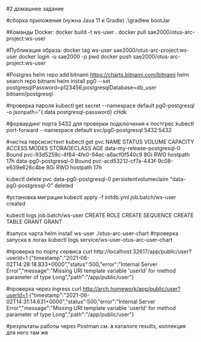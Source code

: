 #2 домашнее задание

#сборка приложения (нужна Java 11 и Gradle)
.\gradlew bootJar


#Команды Docker:
docker build -t ws-user .
docker pull sae2000/otus-arc-project:ws-user

#Публикация образа:
docker tag ws-user sae2000/otus-arc-project:ws-user
docker login -u sae2000 -p pwd
docker push sae2000/otus-arc-project:ws-user

#Postgres
helm repo add bitnami https://charts.bitnami.com/bitnami
helm search repo bitnami
helm install pg0 --set postgresqlPassword=p123456,postgresqlDatabase=db_user bitnami/postgresql

#проверка пароля
kubectl get secret --namespace default pg0-postgresql -o jsonpath="{.data.postgresql-password}
cHdk

#форвардинг порта 5432 для проверки подключения к постгрес
kubectl port-forward --namespace default svc/pg0-postgresql 5432:5432

#чистка персисистент
kubectl get pvc
NAME                           STATUS   VOLUME                                     CAPACITY   ACCESS MODES   STORAGECLASS   AGE
data-my-release-postgresql-0   Bound    pvc-93d5259c-4f84-4fe0-94ec-a6acf0f540c9   8Gi        RWO            hostpath       17h
data-pg0-postgresql-0          Bound    pvc-acd53212-cf7a-443f-9c08-e639e626c4be   8Gi        RWO            hostpath       17h

kubectl delete pvc data-pg0-postgresql-0
persistentvolumeclaim "data-pg0-postgresql-0" deleted

#установка миграции
kubectl apply -f initdb.yml
job.batch/ws-user created

kubectl logs job.batch/ws-user
CREATE ROLE
CREATE SEQUENCE
CREATE TABLE
GRANT
GRANT

#запуск чарта
helm install ws-user ./otus-arc-user-chart
#проверка запуска в логах
kubectl logs service/ws-user-otus-arc-user-chart

#проверка по порту сервиса
curl http://localhost:32617/app/public/user?userId=1
{"timestamp":"2021-06-02T14:28:18.833+0000","status":500,"error":"Internal Server Error","message":"Missing URI template variable 'userId' for method parameter of type Long","path":"/app/public/user"}

#проверка через ingress
curl http://arch.homework/app/public/user?userId=1
{"timestamp":"2021-06-02T14:31:14.631+0000","status":500,"error":"Internal Server Error","message":"Missing URI template variable 'userId' for method parameter of type Long","path":"/app/public/user"}

#результаты работы через Postman см. в каталоге results, коллекция для него там же